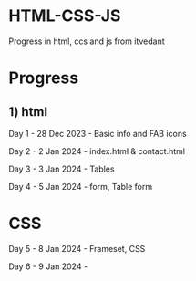 # HTML-CSS-JS

Progress in html, ccs and js from itvedant

# Progress 

## 1) html 

Day 1 - 28 Dec 2023 - Basic info and FAB icons

Day 2 - 2 Jan 2024 - index.html & contact.html

Day 3 - 3 Jan 2024 - Tables

Day 4 - 5 Jan 2024 - form, Table form

# CSS

Day 5 - 8 Jan 2024 - Frameset, CSS 

Day 6 - 9 Jan 2024 - 

